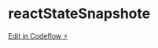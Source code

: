 # reactStateSnapshote

[Edit in Codeflow ⚡️](https://stackblitz.com/~/github.com/sanchitmirg-work/reactStateSnapshote)